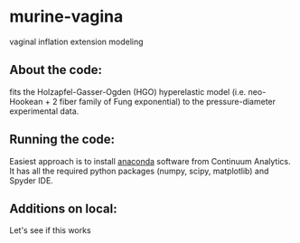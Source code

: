 # murine-vagina
vaginal inflation extension modeling
## **About the code**:
fits the Holzapfel-Gasser-Ogden (HGO) hyperelastic model (i.e. neo-Hookean + 2 fiber family of Fung exponential) to the pressure-diameter experimental data.

## **Running the code**:
Easiest approach is to install [anaconda](https://www.anaconda.com/download/) software from Continuum Analytics. It has all the required python packages (numpy, scipy, matplotlib) and Spyder IDE.

## **Additions on local**:
Let's see if this works
